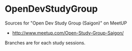 # OpenDevStudyGroup
Sources for "Open Dev Study Group (Saigon)" on MeetUP
- http://www.meetup.com/Open-Study-Group-Saigon/

Branches are for each study sessions.
